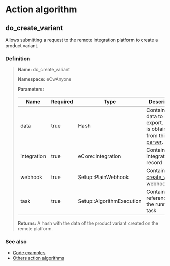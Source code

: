 # Action algorithm

## do_create_variant

Allows submitting a request to the remote integration platform to create a product variant.
    
### Definition

> **Name:** do_create_variant
> 
> **Namespace:** eCwAnyone
>
> **Parameters:**
> 
> | Name | Required | Type | Description |
> | ---- | -------- | ---- | ----------- |
> | data | true | Hash | Contains the data to be export. This is obtained from this [parser](../parser-algorithms/parse_from_di_2_api_request_variant.md). |
> | integration | true | eCore::Integration | Contains integration record |
> | webhook | true | Setup::PlainWebhook | Contains the [create_variant](../webhooks/overview?id=create_variant) webhook |
> | task | true | Setup::AlgorithmExecution | Contains a reference to the running task |
>
> **Returns:** A hash with the data of the product variant created on the remote platform.

### See also
* [Code examples](https://cenit.io/algorithm?f[name][40703][o]=is&f[name][40703][v]=do_create_variant&f[namespace][40840][o]=starts_with&f[namespace][40840][v]=eCw)
* [Others action algorithms](overview?id=do_create_variant)